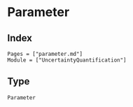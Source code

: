 # Parameter

## Index

```@index
Pages = ["parameter.md"]
Module = ["UncertaintyQuantification"]
```

## Type

```@docs
Parameter
```
